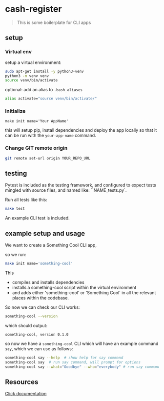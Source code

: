 cash-register
===

> This is some boilerplate for CLI apps

setup
---

### Virtual env

setup a virtual environment:
```bash
sudo apt-get install -y python3-venv
python3 -m venv venv
source venv/bin/activate
```

optional: add an alias to ``.bash_aliases``
```bash
alias activate="source venv/bin/activate/"
```

### Initialize

```make init name='Your AppName'```

this will setup pip, install dependencies and deploy the app locally
so that it can be run with the ``your-app-name`` command.

### Change GIT remote origin

```bash
git remote set-url origin YOUR_REPO_URL
```

testing
---

Pytest is included as the testing framework,
and configured to expect tests mingled with source files,
and named like: ``NAME_tests.py`. 

Run all tests like this:
```bash
make test
 ```
 
An example CLI test is included.

example setup and usage
---

We want to create a Something Cool CLI app,

so we run:
```bash
make init name='something-cool'
```

This
 - compiles and installs dependencies
 - installs a something-cool script within the virtual environment
 - and adds either 'something-cool' or 'Something Cool' in all the relevant places within the codebase.

So now we can check our CLI works:
```bash
something-cool --version
```

which should output:
```
something-cool, version 0.1.0
```

so now we have a ``something-cool`` CLI
which will have an example command ``say``,
which we can use as follows:
```bash
something-cool say --help  # show help for say command
something-cool say  # run say command, will prompt for options
something-cool say --what="Goodbye" --who="everybody" # run say command with options provided
```

Resources
---

[Click documentation](http://click.pocoo.org/5/)
